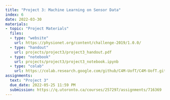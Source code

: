 ```yaml
---
title: "Project 3: Machine Learning on Sensor Data"
index: 6
date: 2022-03-30
materials:
- topic: "Project Materials"
  files: 
  - type: "website"
    url: https://physionet.org/content/challenge-2019/1.0.0/
  - type: "handout"
    url: projects/project3/project3_handout.pdf
  - type: "notebook"
    url: projects/project3/project3_notebook.ipynb
  - type: "colab"
    url: https://colab.research.google.com/github/C4M-UofT/C4M-UofT.github.io/blob/master/projects/project3/project3_notebook.ipynb
assignments:
  text: "Project 3"
  due_date: 2022-05-25 11:59 PM
  submission: https://q.utoronto.ca/courses/257297/assignments/716369
---
```

